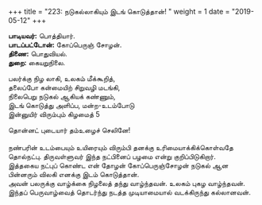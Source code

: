 ﻿+++
title = "223: நடுகல்லாகியும் இடங் கொடுத்தான்!  "
weight = 1
date = "2019-05-12"
+++

**பாடியவர்:** பொத்தியார்.  
**பாடப்பட்டோன்:** கோப்பெருஞ் சோழன்.  
**திணை:** பொதுவியல்.  
**துறை:** கையறுநிலை.  
  
பலர்க்கு நிழ லாகி, உலகம் மீக்கூறித்,  
தலைப்போ கன்மையிற் சிறுவழி மடங்கி,  
நிலைபெறு நடுகல் ஆகியக் கண்ணும்,  
இடங் கொடுத்து அளிப்ப, மன்ற-உடம்போடு  
இன்னுயிர் விரும்பும் கிழமைத் 5  
  
தொன்னட் புடையார் தம்உழைச் செலினே!  
   
நண்பரின் உடம்பையும் உயிரையும் விரும்பி தனக்கு உரிமையாக்கிக்கொள்வதே தொல்நட்பு. திருவள்ளுவர் இந்த நட்பினைப் பழமை என்று குறிப்பிடுகிறார்.  
இத்தகைய நட்புப் கொண்ட என் தோழன் கோப்பெருஞ்சோழன் நடுகல் ஆன பின்னரும் விலகி எனக்கு இடம் கொடுத்தான்.  
அவன் பலருக்கு வாழ்க்கை நிழலைத் தந்து வாழ்ந்தவன். உலகம் புகழ வாழ்ந்தவன். இந்தப் பெருவாழ்வைத் தொடர்ந்து நடத்த முடியாமையால் வடக்கிருந்து கல்லானவன்.  
